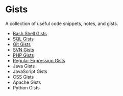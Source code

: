 # Gists

A collection of useful code snippets, notes, and gists.

- [Bash Shell Gists](bash.md)
- [SQL Gists](SQL.md)
- [Git Gists](git.md)
- [SVN Gists](svn.md)
- [PHP Gists](php.md)
- [Regular Expression Gists](regex.md)
- Java Gists
- JavaScript Gists
- CSS Gists
- Apache Gists
- Python Gists
